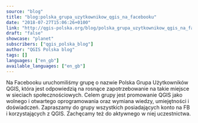```yaml
---
source: "blog"
title: "blog:polska_grupa_uzytkownikow_qgis_na_facebooku"
date: "2018-07-27T15:06:26+0100"
link: "http://qgis-polska.org/blog/polska_grupa_uzytkownikow_qgis_na_facebooku"
draft: "false"
showcase: "planet"
subscribers: ["qgis_polska_blog"]
author: "QGIS Polska blog"
tags: []
languages: ["en_gb"]
available_languages: ["en_gb"]
---
```


Na Facebooku uruchomiliśmy grupę o nazwie Polska Grupa Użytkowników QGIS, która jest odpowiedzią na rosnące zapotrzebowanie na takie miejsce w sieciach społecznościowych. Celem grupy jest promowanie QGIS jako wolnego i otwartego oprogramowania oraz wymiana wiedzy, umiejętności i doświadczeń. Zapraszamy do grupy wszystkich posiadających konto na FB i korzystających z QGIS. Zachęcamy też do aktywnego w niej uczestnictwa.
